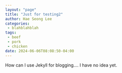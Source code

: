 ```yaml
---
layout: "page"
title: "Just for testing2"
author: Hae Seong Lee
categories: 
 - blahblahblah
tags:
 - beef
 - pork
 - chicken
date: 2024-06-06T08:08:50-04:00
---
```


How can I use Jekyll for blogging.... I have no idea yet.
